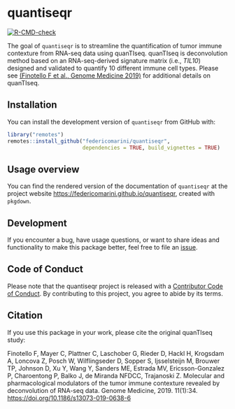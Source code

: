 # quantiseqr

<!-- badges: start -->
[![R-CMD-check](https://github.com/federicomarini/quantiseqr/workflows/R-CMD-check/badge.svg)](https://github.com/federicomarini/quantiseqr/actions)
<!-- badges: end -->

The goal of `quantiseqr` is to streamline the quantification of tumor immune contexture from RNA-seq data using quanTIseq. 
quanTIseq is deconvolution method based on an RNA-seq-derived signature matrix (i.e., *TIL10*) designed and validated to quantify 10 different immune cell types.
Please see [(Finotello F et al., Genome Medicine 2019)](https://doi.org/10.1186/s13073-019-0638-6) for additional details on quanTIseq.

## Installation

You can install the development version of `quantiseqr` from GitHub with:

``` r
library("remotes")
remotes::install_github("federicomarini/quantiseqr", 
                        dependencies = TRUE, build_vignettes = TRUE)
```

## Usage overview

You can find the rendered version of the documentation of `quantiseqr` at the project website <https://federicomarini.github.io/quantiseqr>, created with `pkgdown`.


## Development

If you encounter a bug, have usage questions, or want to share ideas and functionality to make this package better, feel free to file an [issue](https://github.com/federicomarini/quantiseqr/issues).

## Code of Conduct

Please note that the quantiseqr project is released with a [Contributor Code of Conduct](https://contributor-covenant.org/version/2/0/CODE_OF_CONDUCT.html). By contributing to this project, you agree to abide by its terms.

## Citation

If you use this package in your work, please cite the original quanTIseq study:

Finotello F, Mayer C, Plattner C, Laschober G, Rieder D, Hackl H, Krogsdam A, Loncova Z, Posch W, Wilflingseder D, Sopper S, Ijsselsteijn M, Brouwer TP, Johnson D, Xu Y, Wang Y, Sanders ME, Estrada MV, Ericsson-Gonzalez P, Charoentong P, Balko J, de Miranda NFDCC, Trajanoski Z. Molecular and pharmacological modulators of the tumor immune contexture revealed by deconvolution of RNA-seq data. Genome Medicine, 2019. 11(1):34. https://doi.org/10.1186/s13073-019-0638-6

